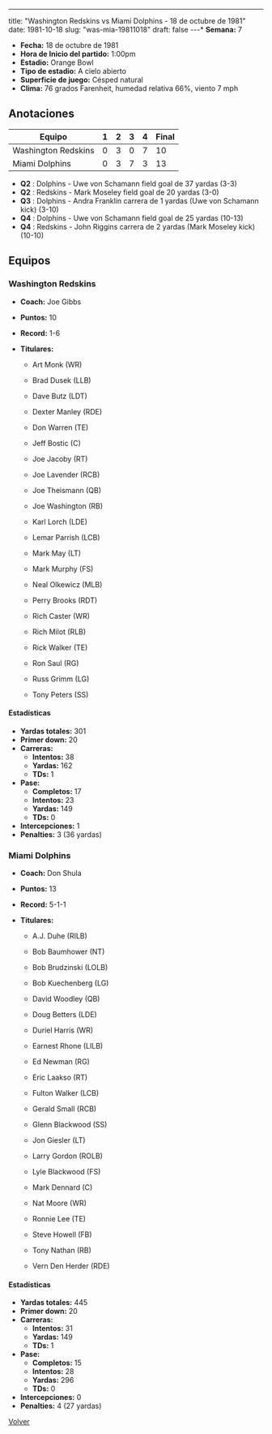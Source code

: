 ---
title: "Washington Redskins vs Miami Dolphins - 18 de octubre de 1981"
date: 1981-10-18
slug: "was-mia-19811018"
draft: false
---* **Semana:** 7
* **Fecha:** 18 de octubre de 1981
* **Hora de Inicio del partido:** 1:00pm
* **Estadio:** Orange Bowl
* **Tipo de estadio:** A cielo abierto
* **Superficie de juego:** Césped natural
* **Clima:** 76 grados Farenheit, humedad relativa 66%, viento 7 mph




## Anotaciones
| Equipo | 1 | 2 | 3 | 4 | Final |
|--------|---|---|---|---|-------|
| Washington Redskins  | 0 | 3 | 0 | 7  | 10 |
| Miami Dolphins  | 0 | 3 | 7 | 3  | 13 |
* **Q2** : Dolphins - Uwe von Schamann field goal de 37 yardas (3-3)
* **Q2** : Redskins - Mark Moseley field goal de 20 yardas (3-0)
* **Q3** : Dolphins - Andra Franklin carrera de 1 yardas (Uwe von Schamann kick) (3-10)
* **Q4** : Dolphins - Uwe von Schamann field goal de 25 yardas (10-13)
* **Q4** : Redskins - John Riggins carrera de 2 yardas (Mark Moseley kick) (10-10)


## Equipos


### Washington Redskins
* **Coach:** Joe Gibbs
* **Puntos:** 10
* **Record:** 1-6
* **Titulares:** 

  * Art Monk (WR) 

  * Brad Dusek (LLB) 

  * Dave Butz (LDT) 

  * Dexter Manley (RDE) 

  * Don Warren (TE) 

  * Jeff Bostic (C) 

  * Joe Jacoby (RT) 

  * Joe Lavender (RCB) 

  * Joe Theismann (QB) 

  * Joe Washington (RB) 

  * Karl Lorch (LDE) 

  * Lemar Parrish (LCB) 

  * Mark May (LT) 

  * Mark Murphy (FS) 

  * Neal Olkewicz (MLB) 

  * Perry Brooks (RDT) 

  * Rich Caster (WR) 

  * Rich Milot (RLB) 

  * Rick Walker (TE) 

  * Ron Saul (RG) 

  * Russ Grimm (LG) 

  * Tony Peters (SS) 

#### Estadísticas
* **Yardas totales:** 301
* **Primer down:** 20
* **Carreras:**
  * **Intentos:** 38
  * **Yardas:** 162
  * **TDs:** 1
* **Pase:**
  * **Completos:** 17
  * **Intentos:** 23
  * **Yardas:** 149
  * **TDs:** 0
* **Intercepciones:** 1
* **Penalties:** 3 (36 yardas)

### Miami Dolphins
* **Coach:** Don Shula
* **Puntos:** 13
* **Record:** 5-1-1
* **Titulares:** 

  * A.J. Duhe (RILB) 

  * Bob Baumhower (NT) 

  * Bob Brudzinski (LOLB) 

  * Bob Kuechenberg (LG) 

  * David Woodley (QB) 

  * Doug Betters (LDE) 

  * Duriel Harris (WR) 

  * Earnest Rhone (LILB) 

  * Ed Newman (RG) 

  * Eric Laakso (RT) 

  * Fulton Walker (LCB) 

  * Gerald Small (RCB) 

  * Glenn Blackwood (SS) 

  * Jon Giesler (LT) 

  * Larry Gordon (ROLB) 

  * Lyle Blackwood (FS) 

  * Mark Dennard (C) 

  * Nat Moore (WR) 

  * Ronnie Lee (TE) 

  * Steve Howell (FB) 

  * Tony Nathan (RB) 

  * Vern Den Herder (RDE) 

#### Estadísticas
* **Yardas totales:** 445
* **Primer down:** 20
* **Carreras:**
  * **Intentos:** 31
  * **Yardas:** 149
  * **TDs:** 1
* **Pase:**
  * **Completos:** 15
  * **Intentos:** 28
  * **Yardas:** 296
  * **TDs:** 0
* **Intercepciones:** 0
* **Penalties:** 4 (27 yardas)


[Volver](/historia/1981)
